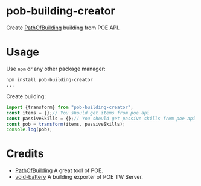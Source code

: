 # pob-building-creator
Create [PathOfBuilding](https://github.com/PathOfBuildingCommunity/PathOfBuilding) building from POE API.

# Usage
Use `npm` or any other package manager:
```
npm install pob-building-creator
...
```

Create building:
```ts
import {transform} from "pob-building-creator";
const items = {};// You should get items from poe api
const passiveSkills = {};// You should get passive skills from poe api
const pob = transform(items, passiveSkills);
console.log(pob);
```

# Credits

- [PathOfBuilding](https://github.com/PathOfBuildingCommunity/PathOfBuilding) A great tool of POE.
- [void-battery](https://github.com/afq984/void-battery) A building exporter of POE TW Server.